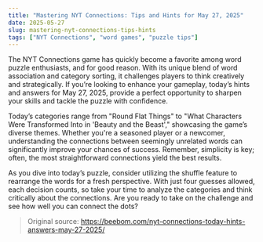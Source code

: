 ```yaml
---
title: "Mastering NYT Connections: Tips and Hints for May 27, 2025"
date: 2025-05-27
slug: mastering-nyt-connections-tips-hints
tags: ["NYT Connections", "word games", "puzzle tips"]
---
```


The NYT Connections game has quickly become a favorite among word puzzle enthusiasts, and for good reason. With its unique blend of word association and category sorting, it challenges players to think creatively and strategically. If you’re looking to enhance your gameplay, today’s hints and answers for May 27, 2025, provide a perfect opportunity to sharpen your skills and tackle the puzzle with confidence.

Today’s categories range from "Round Flat Things" to "What Characters Were Transformed Into in 'Beauty and the Beast'," showcasing the game’s diverse themes. Whether you're a seasoned player or a newcomer, understanding the connections between seemingly unrelated words can significantly improve your chances of success. Remember, simplicity is key; often, the most straightforward connections yield the best results.

As you dive into today’s puzzle, consider utilizing the shuffle feature to rearrange the words for a fresh perspective. With just four guesses allowed, each decision counts, so take your time to analyze the categories and think critically about the connections. Are you ready to take on the challenge and see how well you can connect the dots?

> Original source: https://beebom.com/nyt-connections-today-hints-answers-may-27-2025/